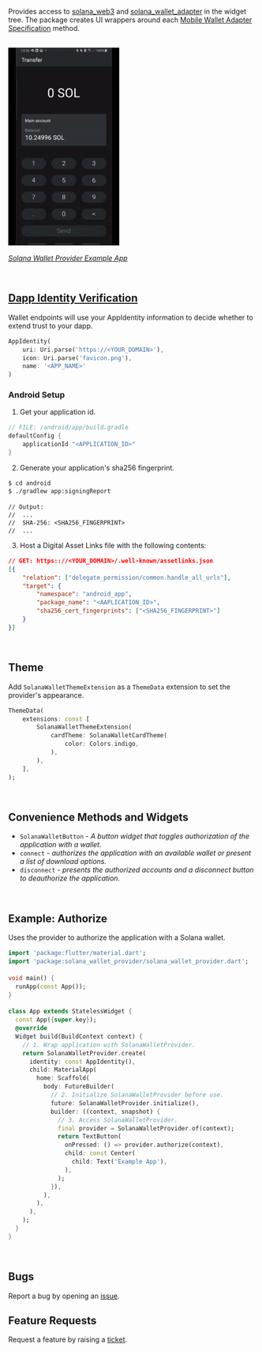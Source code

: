 Provides access to [solana_web3](https://pub.dev/packages/solana_web3) and [solana_wallet_adapter](https://pub.dev/packages/solana_wallet_adapter) in the widget tree. The package creates UI wrappers around each [Mobile Wallet Adapter Specification](https://solana-mobile.github.io/mobile-wallet-adapter/spec/spec.html) method.

<br>

<img src="https://github.com/merigo-labs/example-apps/blob/master/docs/images/solana_wallet_provider.gif?raw=true" alt="Sign and Send Transaction" height="400"/>
<br>

*[Solana Wallet Provider Example App](https://github.com/merigo-labs/example-apps/tree/master/solana_wallet_provider_example)*

<br>

## [Dapp Identity Verification](https://solana-mobile.github.io/mobile-wallet-adapter/spec/spec.html#dapp-identity-verification)

Wallet endpoints will use your AppIdentity information to decide whether to extend trust to your dapp.

```dart
AppIdentity(
    uri: Uri.parse('https://<YOUR_DOMAIN>'),
    icon: Uri.parse('favicon.png'),
    name: '<APP_NAME>'
)
```

### Android Setup

1. Get your application id.

```gradle
// FILE: /android/app/build.gradle
defaultConfig {
    applicationId "<APPLICATION_ID>"
}
```

2. Generate your application's sha256 fingerprint.
```console
$ cd android
$ ./gradlew app:signingReport

// Output:
//  ...
//  SHA-256: <SHA256_FINGERPRINT>
//  ...
```

3. Host a Digital Asset Links file with the following contents:

```json
// GET: https:://<YOUR_DOMAIN>/.well-known/assetlinks.json
[{
    "relation": ["delegate_permission/common.handle_all_urls"],
    "target": { 
        "namespace": "android_app", 
        "package_name": "<AAPLICATION_ID>",
        "sha256_cert_fingerprints": ["<SHA256_FINGERPRINT>"]
    }
}]
```

<br>

## Theme

Add `SolanaWalletThemeExtension` as a `ThemeData` extension to set the provider's appearance.

```dart
ThemeData(
    extensions: const [
        SolanaWalletThemeExtension(
            cardTheme: SolanaWalletCardTheme(
                color: Colors.indigo,
            ),
        ),
    ],
);
```

<br>

## Convenience Methods and Widgets

- `SolanaWalletButton` - <em>A button widget that toggles authorization of the application with a wallet.</em>
- `connect` - <em>authorizes the application with an available wallet or present a list of download options.</em>
- `disconnect` - <em>presents the authorized accounts and a disconnect button to deauthorize the application.</em>

<br>

## Example: Authorize

Uses the provider to authorize the application with a Solana wallet.

```dart
import 'package:flutter/material.dart';
import 'package:solana_wallet_provider/solana_wallet_provider.dart';

void main() {
  runApp(const App());
}

class App extends StatelessWidget {
  const App({super.key});
  @override
  Widget build(BuildContext context) {
    // 1. Wrap application with SolanaWalletProvider.
    return SolanaWalletProvider.create(                           
      identity: const AppIdentity(),
      child: MaterialApp(
        home: Scaffold(
          body: FutureBuilder(
            // 2. Initialize SolanaWalletProvider before use.
            future: SolanaWalletProvider.initialize(),            
            builder: ((context, snapshot) {
              // 3. Access SolanaWalletProvider.
              final provider = SolanaWalletProvider.of(context);
              return TextButton(
                onPressed: () => provider.authorize(context),
                child: const Center(
                  child: Text('Example App'),
                ),
              );
            }),
          ),
        ),
      ),
    );
  }
}
```

<br>

## Bugs
Report a bug by opening an [issue](https://github.com/merigo-labs/solana-wallet-provider/issues/new?template=bug_report.md).

## Feature Requests
Request a feature by raising a [ticket](https://github.com/merigo-labs/solana-wallet-provider/issues/new?template=feature_request.md).